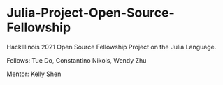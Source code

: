 # Julia-Project-Open-Source-Fellowship
HackIllinois 2021 Open Source Fellowship Project on the Julia Language.

Fellows: Tue Do, Constantino Nikols, Wendy Zhu

Mentor: Kelly Shen
